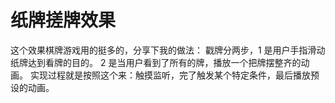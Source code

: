 # 纸牌搓牌效果

这个效果棋牌游戏用的挺多的，分享下我的做法：
戳牌分两步，1 是用户手指滑动纸牌达到看牌的目的。 2 是当用户看到了所有的牌，播放一个把牌摆整齐的动画。
实现过程就是按照这个来：触摸监听，完了触发某个特定条件，最后播放预设的动画。
